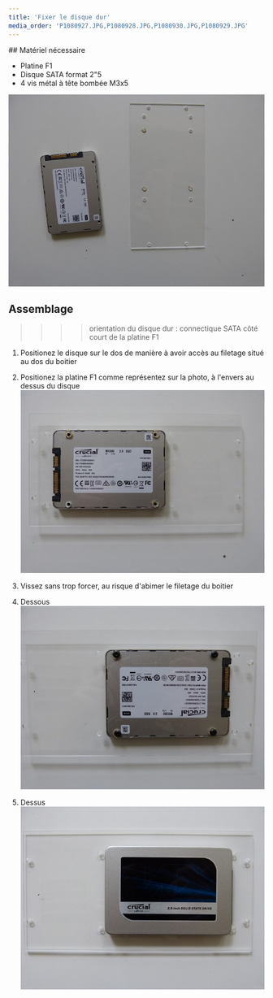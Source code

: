 ```yaml
---
title: 'Fixer le disque dur'
media_order: 'P1080927.JPG,P1080928.JPG,P1080930.JPG,P1080929.JPG'
---
```


## Matériel nécessaire 
* Platine F1
* Disque SATA format 2"5
* 4 vis métal à tête bombée M3x5  

![](P1080927.JPG)

## Assemblage 
>>>> orientation du disque dur :  connectique SATA côté court de la platine F1

1. Positionez le disque sur le dos de manière à avoir accès au filetage situé au dos du boitier
2. Positionez la platine F1 comme représentez sur la photo, à l'envers au dessus du disque   
![](P1080928.JPG)
3. Vissez sans trop forcer, au risque d'abimer le filetage du boitier  

4. Dessous   
![](P1080929.JPG)
5. Dessus  
![](P1080930.JPG)